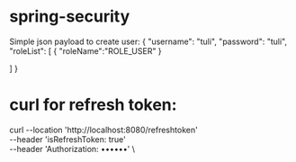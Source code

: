 # spring-security

Simple json payload to create user:
{
"username": "tuli",
"password": "tuli",
"roleList": [
{
"roleName":"ROLE_USER"
}

]
}

# curl for refresh token:
curl --location 'http://localhost:8080/refreshtoken' \
--header 'isRefreshToken: true' \
--header 'Authorization: ••••••' \
